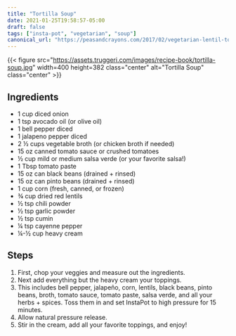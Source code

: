 ```yaml
---
title: "Tortilla Soup"
date: 2021-01-25T19:58:57-05:00
draft: false
tags: ["insta-pot", "vegetarian", "soup"]
canonical_url: "https://peasandcrayons.com/2017/02/vegetarian-lentil-tortilla-soup.html"
---
```


{{< figure src="https://assets.truggeri.com/images/recipe-book/tortilla-soup.jpg"
width=400 height=382 class="center" alt="Tortilla Soup" class="center" >}}

## Ingredients

* 1 cup diced onion
* 1 tsp avocado oil (or olive oil)
* 1 bell pepper diced
* 1 jalapeno pepper diced
* 2 ½ cups vegetable broth (or chicken broth if needed)
* 15 oz canned tomato sauce or crushed tomatoes
* ½ cup mild or medium salsa verde (or your favorite salsa!)
* 1 Tbsp tomato paste
* 15 oz can black beans (drained + rinsed)
* 15 oz can pinto beans (drained + rinsed)
* 1 cup corn (fresh, canned, or frozen)
* ¾ cup dried red lentils
* ½ tsp chili powder
* ½ tsp garlic powder
* ½ tsp cumin
* ¼ tsp cayenne pepper
* ¼-½ cup heavy cream

## Steps

1. First, chop your veggies and measure out the ingredients.
2. Next add everything but the heavy cream your toppings.
3. This includes bell pepper, jalapeño, corn, lentils, black beans, pinto beans, broth, tomato sauce, tomato paste, salsa verde, and all your herbs + spices. Toss them in and set InstaPot to high pressure for 15 minutes.
4. Allow natural pressure release.
5. Stir in the cream, add all your favorite toppings, and enjoy!
